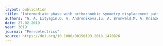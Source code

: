 ```yaml
---
layout: publication
title: "Intermediate phase with orthorhombic symmetry displacement patterns in epitaxial PbZrO<sub>3</sub> thin films at high temperatures"
authors: "G. A. Lityagin,D. A. Andronikova,Iu. A. Bronwald,M. A. Kniazeva,M. Jankowski,F. Carla,R. Gao,A. Dasgupta,A. V. Filimonov &R. G. Burkovsky"
date: 27.02.2019
year: 2019
journal: "Ferroelectrics"
source: https://doi.org/10.1080/00150193.2018.1470826
---
```

